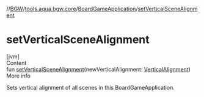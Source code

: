 //[BGW](../../../index.md)/[tools.aqua.bgw.core](../index.md)/[BoardGameApplication](index.md)/[setVerticalSceneAlignment](set-vertical-scene-alignment.md)



# setVerticalSceneAlignment  
[jvm]  
Content  
fun [setVerticalSceneAlignment](set-vertical-scene-alignment.md)(newVerticalAlignment: [VerticalAlignment](../-vertical-alignment/index.md))  
More info  


Sets vertical alignment of all scenes in this BoardGameApplication.

  



